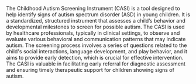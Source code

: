 The Childhood Autism Screening Instrument (CASI) is a tool designed to help identify signs of autism spectrum disorder (ASD) in young children. It is a standardized, structured instrument that assesses a child’s behavior and developmental milestones to screen for possible autism. The CASI is used by healthcare professionals, typically in clinical settings, to observe and evaluate various behavioral and communication patterns that may indicate autism. The screening process involves a series of questions related to the child's social interactions, language development, and play behavior, and it aims to provide early detection, which is crucial for effective intervention. The CASI is valuable in facilitating early referral for diagnostic assessment and ensuring timely therapeutic support for children showing signs of autism.